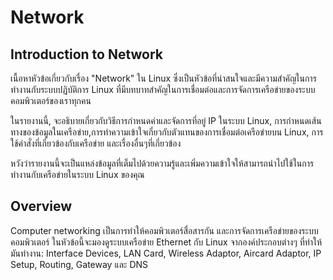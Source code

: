 # Network
## Introduction to Network
เนื้อหาหัวข้อเกี่ยวกับเรื่อง "Network" ใน Linux ซึ่งเป็นหัวข้อที่น่าสนใจและมีความสำคัญในการทำงานกับระบบปฏิบัติการ Linux ที่มีบทบาทสำคัญในการเชื่อมต่อและการจัดการเครือข่ายของระบบคอมพิวเตอร์ของเราทุกคน

ในรายงานนี้, จะอธิบายเกี่ยวกับวิธีการกำหนดค่าและจัดการที่อยู่ IP ในระบบ Linux, การกำหนดเส้นทางของข้อมูลในเครือข่าย,การทำความเข้าใจเกี่ยวกับตัวแทนของการเชื่อมต่อเครือข่ายบน Linux, การใช้คำสั่งที่เกี่ยวข้องกับเครือข่าย และเรื่องอื่นๆที่เกี่ยวข้อง 

หวังว่ารายงานนี้จะเป็นแหล่งข้อมูลที่เต็มไปด้วยความรู้และเพิ่มความเข้าใจให้สามารถนำไปใช้ในการทำงานกับเครือข่ายในระบบ Linux ของคุณ

## Overview
Computer networking เป็นการทำให้คอมพิวเตอร์สื่อสารกัน และการจัดการเครือข่ายของระบบคอมพิวเตอร์ ในหัวข้อนี้จะมองดูระบบเครือข่าย Ethernet กับ Linux จากองค์ประกอบต่างๆ ที่ทำให้มันทำงาน: Interface Devices, LAN Card, Wireless Adaptor, Aircard Adaptor, IP Setup, Routing, Gateway และ DNS

